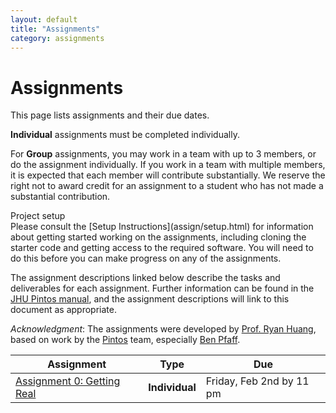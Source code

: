 ```yaml
---
layout: default
title: "Assignments"
category: assignments
---
```


# Assignments

This page lists assignments and their due dates.

**Individual** assignments must be completed individually.

For **Group** assignments, you may work in a team with up to
3 members, or do the assignment individually.
If you work in a team with multiple members, it is expected
that each member will contribute substantially. We reserve
the right not to award credit for an assignment to a student who
has not made a substantial contribution.

<div class='admonition info'>
  <div class='title'>Project setup</div>
  <div class='content' markdown='1'>
Please consult the [Setup Instructions](assign/setup.html) for information
about getting started working on the assignments, including cloning
the starter code and getting access to the required software.
You will need to do this before you can make progress on any of
the assignments.
  </div>
</div>

The assignment descriptions linked below describe the tasks and
deliverables for each assignment. Further information can
be found in the [JHU Pintos manual](assign/pintos/pintos.html), and the
assignment descriptions will link to this document as
appropriate.

*Acknowledgment*: The assignments were developed by
[Prof. Ryan Huang](https://web.eecs.umich.edu/~ryanph/),
based on work by the [Pintos](https://pintos-os.org/)
team, especially [Ben Pfaff](https://benpfaff.org/).

Assignment | Type | Due
---------- | :--: | ---
[Assignment 0: Getting Real](assign/assign00.html) | **Individual** | Friday, Feb 2nd by 11 pm
